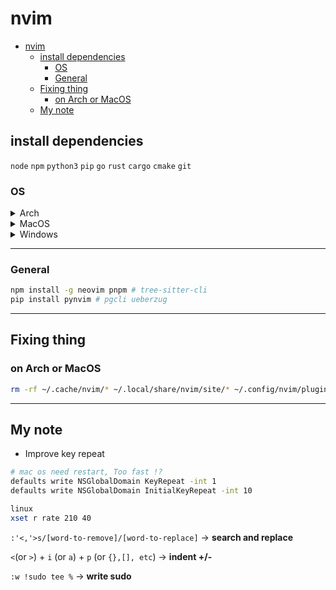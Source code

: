 # nvim

<!--toc:start-->
- [nvim](#nvim)
  - [install dependencies](#install-dependencies)
    - [OS](#os)
    - [General](#general)
  - [Fixing thing](#fixing-thing)
    - [on Arch or MacOS](#on-arch-or-macos)
  - [My note](#my-note)
<!--toc:end-->

## install dependencies

`node` `npm` `python3` `pip` `go` `rust` `cargo` `cmake` `git`

### OS

<details>
<summary>Arch</summary>

via [yay](https://github.com/Jguer/yay)

```bash
yay -S git base-devel go rust perl ruby luarocks pyenv tk bat wget tree ripgrep\
fd jq fzf xclip lazygit tmux zip nnn-nerd advcpmv nsxiv zathura zathura-pdf-mupdf\
dragon-drop glow ttf-jetbrains-mono xsel
```

</details>

<details>
<summary>MacOS</summary>

via [brew](https://brew.sh/)

```bash
xcode-select --install
  
brew install bat btop docker fd fzf cmake gcc git jq lazygit nnn ripgrep\
tmux tree tree-sitter wget gdu gnupg unzip glow

brew install ruby go luarocks perl rust dotnet
brew install nvm pyenv pyenv-virtualenv
brew tap homebrew/cask-fonts && brew install --cask font-jetbrains-mono-nerd-font

```

</details>

<details>
<summary>Windows</summary>

via [scoop](https://scoop.sh)

```bash
scoop install git
git config --global credential.helper manager-core
scoop bucket add extras
scoop bucket add main
scoop install nu
scoop install nvm pyenv psed fzf ripgrep fd\
lazygit JetBrainsMono-NF make mingw  sudo winget wget rust go luarocks
```

</details>

---

### General

```bash
npm install -g neovim pnpm # tree-sitter-cli
pip install pynvim # pgcli ueberzug
```

---

## Fixing thing

### on Arch or MacOS

```bash
rm -rf ~/.cache/nvim/* ~/.local/share/nvim/site/* ~/.config/nvim/plugin/packer_compiled.lua

```

---

## My note

- Improve key repeat

```bash
# mac os need restart, Too fast !?
defaults write NSGlobalDomain KeyRepeat -int 1
defaults write NSGlobalDomain InitialKeyRepeat -int 10

linux
xset r rate 210 40
```

`:'<,'>s/[word-to-remove]/[word-to-replace]` -> **search and replace**

`<`(or `>`) + `i` (or `a`) + `p` (or `{},[], etc`) -> **indent +/-**

`:w !sudo tee %` -> **write sudo**
